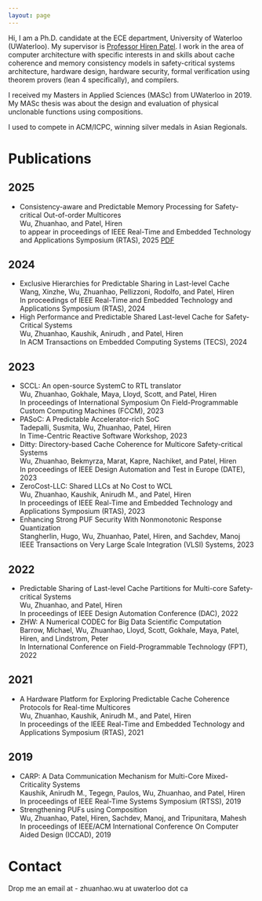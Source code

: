 ```yaml
---
layout: page
---
```



Hi, I am a Ph.D. candidate at the ECE department, University of Waterloo (UWaterloo).
My supervisor is [Professor Hiren Patel](https://caesr.uwaterloo.ca/).
I work in the area of computer architecture with specific interests in and skills about cache coherence and memory consistency models in safety-critical systems architecture, hardware design, hardware security, formal verification using theorem provers (lean 4 specifically), and compilers.

I received my Masters in Applied Sciences (MASc) from UWaterloo in 2019. My MASc thesis was about the design and evaluation of physical unclonable functions using compositions.

I used to compete in ACM/ICPC, winning silver medals in Asian Regionals.

# Publications

## 2025
- Consistency-aware and Predictable Memory Processing for Safety-critical Out-of-order Multicores  
Wu, Zhuanhao, and Patel, Hiren  
to appear in proceedings of IEEE Real-Time and Embedded Technology and Applications Symposium (RTAS), 2025
[PDF](https://zhwu-files.s3.us-west-1.amazonaws.com/ppp.pdf)

## 2024
- Exclusive Hierarchies for Predictable Sharing in Last-level Cache  
Wang, Xinzhe, Wu, Zhuanhao, Pellizzoni, Rodolfo, and Patel, Hiren     
In proceedings of IEEE Real-Time and Embedded Technology and Applications Symposium (RTAS), 2024   
- High Performance and Predictable Shared Last-level Cache for Safety-Critical Systems   
Wu, Zhuanhao, Kaushik, Anirudh , and Patel, Hiren   
In ACM Transactions on Embedded Computing Systems (TECS), 2024

## 2023
- SCCL: An open-source SystemC to RTL translator   
Wu, Zhuanhao, Gokhale, Maya, Lloyd, Scott, and Patel, Hiren  
In proceedings of International Symposium On Field-Programmable Custom Computing Machines (FCCM), 2023
- PASoC: A Predictable Accelerator-rich SoC  
Tadepalli, Susmita, Wu, Zhuanhao, Patel, Hiren  
In Time-Centric Reactive Software Workshop, 2023
- Ditty: Directory-based Cache Coherence for Multicore Safety-critical Systems  
Wu, Zhuanhao, Bekmyrza, Marat, Kapre, Nachiket, and Patel, Hiren  
In proceedings of IEEE Design Automation and Test in Europe (DATE), 2023
- ZeroCost-LLC: Shared LLCs at No Cost to WCL  
Wu, Zhuanhao, Kaushik, Anirudh M., and Patel, Hiren  
In proceedings of IEEE Real-Time and Embedded Technology and Applications Symposium (RTAS), 2023
- Enhancing Strong PUF Security With Nonmonotonic Response Quantization  
Stangherlin, Hugo, Wu, Zhuanhao, Patel, Hiren, and Sachdev, Manoj  
IEEE Transactions on Very Large Scale Integration (VLSI) Systems, 2023

## 2022
- Predictable Sharing of Last-level Cache Partitions for Multi-core Safety-critical Systems  
Wu, Zhuanhao, and Patel, Hiren  
In proceedings of IEEE Design Automation Conference (DAC), 2022
- ZHW: A Numerical CODEC for Big Data Scientific Computation  
Barrow, Michael, Wu, Zhuanhao, Lloyd, Scott, Gokhale, Maya, Patel, Hiren, and Lindstrom, Peter  
In International Conference on Field-Programmable Technology (FPT), 2022

## 2021
- A Hardware Platform for Exploring Predictable Cache Coherence Protocols for Real-time Multicores  
Wu, Zhuanhao, Kaushik, Anirudh M., and Patel, Hiren  
In proceedings of the IEEE Real-Time and Embedded Technology and Applications Symposium (RTAS), 2021

## 2019
- CARP: A Data Communication Mechanism for Multi-Core Mixed-Criticality Systems  
Kaushik, Anirudh M., Tegegn, Paulos, Wu, Zhuanhao, and Patel, Hiren  
In proceedings of IEEE Real-Time Systems Symposium (RTSS), 2019
- Strengthening PUFs using Composition  
Wu, Zhuanhao, Patel, Hiren, Sachdev, Manoj, and Tripunitara, Mahesh  
In proceedings of IEEE/ACM International Conference On Computer Aided Design (ICCAD), 2019



# Contact

Drop me an email at - zhuanhao.wu at uwaterloo dot ca
